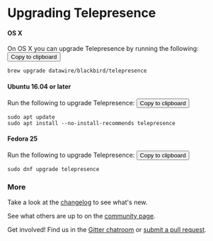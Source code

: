 # Upgrading Telepresence

#### OS X
On OS X you can upgrade Telepresence by running the following:
<button data-system="osx" data-location="upgrade" class="button fa-pull-right copy-to-clipboard" data-clipboard-text="brew upgrade datawire/blackbird/telepresence">Copy to clipboard</button>
```shell
brew upgrade datawire/blackbird/telepresence
```

#### Ubuntu 16.04 or later
Run the following to upgrade Telepresence:
<button data-system="ubuntu" data-location="upgrade" class="button fa-pull-right copy-to-clipboard" data-clipboard-text="sudo apt update&#xa;sudo apt install --no-install-recommends telepresence">Copy to clipboard</button>
```shell
sudo apt update
sudo apt install --no-install-recommends telepresence
```

#### Fedora 25
Run the following to upgrade Telepresence:
<button data-system="fedora" data-location="upgrade" class="button fa-pull-right copy-to-clipboard" data-clipboard-text="sudo dnf upgrade telepresence">Copy to clipboard</button>
```shell
sudo dnf upgrade telepresence
```

### More

Take a look at the [changelog](changelog) to see what's new.

See what others are up to on the [community page](community).

Get involved! Find us in the [Gitter chatroom](https://gitter.im/datawire/telepresence) or [submit a pull request](https://github.com/datawire/telepresence/pulls).
